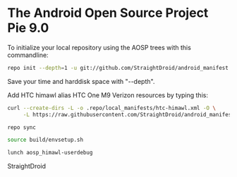 The Android Open Source Project Pie 9.0
==============================================

To initialize your local repository using the AOSP trees with this commandline:
````bash
repo init --depth=1 -u git://github.com/StraightDroid/android_manifest.git -b aosp-9.0
````
Save your time and harddisk space with "--depth".

Add HTC himawl  alias HTC One M9 Verizon resources by typing this:
````bash
curl --create-dirs -L -o .repo/local_manifests/htc-himawl.xml -O \
     -L https://raw.githubusercontent.com/StraightDroid/android_manifest/aosp-9.0/htc-himawl.xml

repo sync

source build/envsetup.sh

lunch aosp_himawl-userdebug
````

StraightDroid
